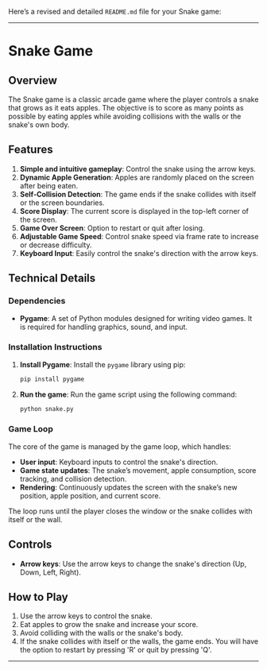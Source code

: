 Here’s a revised and detailed `README.md` file for your Snake game:

---

# Snake Game

## Overview
The Snake game is a classic arcade game where the player controls a snake that grows as it eats apples. The objective is to score as many points as possible by eating apples while avoiding collisions with the walls or the snake's own body.

## Features
1. **Simple and intuitive gameplay**: Control the snake using the arrow keys.
2. **Dynamic Apple Generation**: Apples are randomly placed on the screen after being eaten.
3. **Self-Collision Detection**: The game ends if the snake collides with itself or the screen boundaries.
4. **Score Display**: The current score is displayed in the top-left corner of the screen.
5. **Game Over Screen**: Option to restart or quit after losing.
6. **Adjustable Game Speed**: Control snake speed via frame rate to increase or decrease difficulty.
7. **Keyboard Input**: Easily control the snake's direction with the arrow keys.

## Technical Details

### Dependencies
- **Pygame**: A set of Python modules designed for writing video games. It is required for handling graphics, sound, and input.
  
### Installation Instructions
1. **Install Pygame**:
   Install the `pygame` library using pip:
   ```bash
   pip install pygame
   ```

2. **Run the game**:
   Run the game script using the following command:
   ```bash
   python snake.py
   ```

### Game Loop
The core of the game is managed by the game loop, which handles:
- **User input**: Keyboard inputs to control the snake's direction.
- **Game state updates**: The snake’s movement, apple consumption, score tracking, and collision detection.
- **Rendering**: Continuously updates the screen with the snake’s new position, apple position, and current score.

The loop runs until the player closes the window or the snake collides with itself or the wall.

## Controls
- **Arrow keys**: Use the arrow keys to change the snake's direction (Up, Down, Left, Right).

## How to Play
1. Use the arrow keys to control the snake.
2. Eat apples to grow the snake and increase your score.
3. Avoid colliding with the walls or the snake's body.
4. If the snake collides with itself or the walls, the game ends. You will have the option to restart by pressing 'R' or quit by pressing 'Q'.

---

